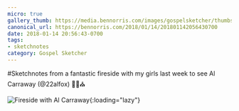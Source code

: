 ```yaml
---
micro: true
gallery_thumb: https://media.bennorris.com/images/gospelsketcher/thumbs/jan-17-carraway-fireside.jpg
canonical_url: https://bennorris.com/2018/01/14/201801142056430700
date: 2018-01-14 20:56:43-0700
tags:
- sketchnotes
category: Gospel Sketcher
---
```


#Sketchnotes from a fantastic fireside with my girls last week to see Al Carraway (@22alfox) ✍🏼⛪️

![Fireside with Al Carraway](https://media.bennorris.com/images/gospelsketcher/general/jan-17-carraway-fireside.jpg){:loading="lazy"}